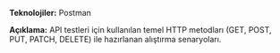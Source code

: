 **Teknolojiler:** Postman

**Açıklama:** API testleri için kullanılan temel HTTP metodları (GET, POST, PUT, PATCH, DELETE) ile hazırlanan alıştırma
senaryoları.
